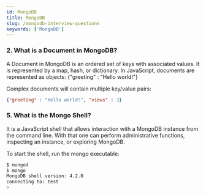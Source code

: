 ```yaml
---
id: MongoDB
title: MongoDB
slug: /mongodb-interview-questions
keywords: ['MongoDB']
---
```

### 2. What is a Document in MongoDB?
A Document in MongoDB is an ordered set of keys with associated values. It is represented by a map, hash, or dictionary. In JavaScript, documents are represented as objects:
{"greeting" : "Hello world!"}

Complex documents will contain multiple key/value pairs:
```json
{"greeting" : "Hello world!", "views" : 3}
```
### 5. What is the Mongo Shell?
It is a JavaScript shell that allows interaction with a MongoDB instance from the command line. With that one can perform administrative functions, inspecting an instance, or exploring MongoDB. 

To start the shell, run the mongo executable:

```bash
$ mongod
$ mongo
MongoDB shell version: 4.2.0
connecting to: test
>
```